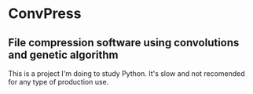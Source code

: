 # ConvPress

## File compression software using convolutions and genetic algorithm

This is a project I'm doing to study Python.
It's slow and not recomended for any type of production use.
